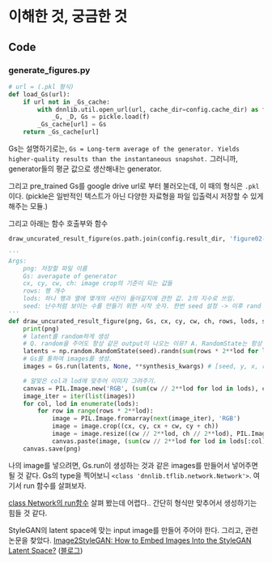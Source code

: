 # 이해한 것, 궁금한 것

## Code

### generate_figures.py

``` python
# url = (.pkl 형식)
def load_Gs(url):
    if url not in _Gs_cache:
        with dnnlib.util.open_url(url, cache_dir=config.cache_dir) as f:
            _G, _D, Gs = pickle.load(f)
        _Gs_cache[url] = Gs
    return _Gs_cache[url]
```

Gs는 설명하기로는, `Gs = Long-term average of the generator. Yields higher-quality results than the instantaneous snapshot.` 그러니까, generator들의 평균 값으로 생산해내는 generator.

그리고 pre_trained Gs를 google drive url로 부터 불러오는데, 이 때의 형식은 `.pkl`이다. (pickle은 일반적인 텍스트가 아닌 다양한 자료형을 파일 입출력시 저장할 수 있게 해주는 모듈.)

그리고 아래는 함수 호출부와 함수

```Python
draw_uncurated_result_figure(os.path.join(config.result_dir, 'figure02-uncurated-ffhq.png'), load_Gs(url_ffhq), cx=0, cy=0, cw=1024, ch=1024, rows=3, lods=[0,1,2,2,3,3], seed=5)
```

```Python
'''
Args:
	png: 저장할 파일 이름
	Gs: averagate of generator
	cx, cy, cw, ch: image crop의 기준이 되는 값들
	rows: 행 개수
	lods: 하나 행과 열에 몇개의 사진이 들아갈지에 관한 값. 2의 지수로 쓰임.
	seed: 난수처럼 보이는 수를 만들기 위한 시작 숫자. 한번 seed 설정 -> 이후 rand 할 때 마다 같은 숫자 나옴.
'''
def draw_uncurated_result_figure(png, Gs, cx, cy, cw, ch, rows, lods, seed):
    print(png)
    # latent를 random하게 생성
    # Q. random을 주어도 항상 같은 output이 나오는 이유? A. RandomState는 항상 같은 random으로 보이는 값을 내려준다.
    latents = np.random.RandomState(seed).randn(sum(rows * 2**lod for lod in lods), Gs.input_shape[1])
    # Gs를 통하여 images를 생성.
    images = Gs.run(latents, None, **synthesis_kwargs) # [seed, y, x, rgb]

    # 알맞은 col과 lod에 맞추어 이미지 그려주기.
    canvas = PIL.Image.new('RGB', (sum(cw // 2**lod for lod in lods), ch * rows), 'white')
    image_iter = iter(list(images))
    for col, lod in enumerate(lods):
        for row in range(rows * 2**lod):
            image = PIL.Image.fromarray(next(image_iter), 'RGB')
            image = image.crop((cx, cy, cx + cw, cy + ch))
            image = image.resize((cw // 2**lod, ch // 2**lod), PIL.Image.ANTIALIAS)
            canvas.paste(image, (sum(cw // 2**lod for lod in lods[:col]), row * ch // 2**lod))
    canvas.save(png)
```

나의 image를 넣으려면, Gs.run이 생성하는 것과 같은 images를 만들어서 넣어주면 될 것 같다. Gs의 type을 찍어보니 `<class 'dnnlib.tflib.network.Network'>`. 여기서 run 함수를 살펴보자. 

[class Network의 run함수](<https://github.com/NVlabs/stylegan/blob/master/dnnlib/tflib/network.py>) 살펴 봤는데 어렵다.. 간단히 형식만 맞추어서 생성하기는 힘들 것 같다.

StyleGAN의 latent space에 맞는 input image를 만들어 주어야 한다. 그리고, 관련 논문을 찾았다. [Image2StyleGAN: How to Embed Images Into the StyleGAN Latent Space?](<https://www.researchgate.net/publication/332300501_Image2StyleGAN_How_to_Embed_Images_Into_the_StyleGAN_Latent_Space>)  ([블로그](<https://www.groundai.com/project/image2stylegan-how-to-embed-images-into-the-stylegan-latent-space/1>)) 

